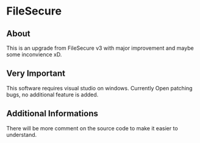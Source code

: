 # FileSecure

## About
This is an upgrade from FileSecure v3 with major improvement and maybe some inconvience xD.
## Very Important
This software requires visual studio on windows. Currently Open patching bugs, no additional feature is added.
## Additional Informations
There will be more comment on the source code to make it easier to understand.
